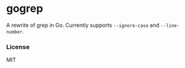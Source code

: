 # gogrep

A rewrite of grep in Go. Currently supports `--ignore-case` and `--line-number`.

### License

MIT
